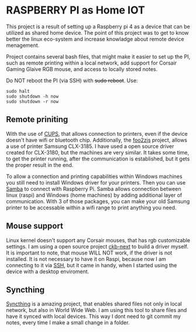 # RASPBERRY PI as Home IOT

This project is a result of setting up a Raspberry pi 4 as a device that can be utilized as shared home device.
The point of this project was to get to know better the linux eco-system and increase knowladge about remote device menagement.

Project contains several bash files, that might make it easier to set up the PI, such as
remote printing within a local network, add support for Corsair Gaming Glaive RGB mouse, and access
 to locally stored notes.
 
  
Do NOT reboot the PI (via SSH) with ~~sudo reboot~~. Use:
 ```
sudo halt
sudo shutdown -h now
sudo shutdown -r now
```

## Remote priniting

With the use of [CUPS](https://www.cups.org/), that allows connection to printers, even if the device doesn't
have wifi or bluetooth chip. Additionally, the [foo2zjs](https://packages.debian.org/pl/sid/text/printer-driver-foo2zjs) project,
allows a use of printer Samsung CLX-3185. I have used a open source driver created for CLX-3180, but the machines are very similar.
It takes some time, to get the printer running, after the communication is established, but it gets the proper result in the end.

To allow a connection and printing capabilities within Windows machines you still need to install Windows driver for
your printers. Then you can use [Samba](https://www.samba.org/) to connect with Raspberry Pi. Samba allows connection
between linux (raspi) and Windows (home machines) by adding additional layer of communication. With 3 of those packages,
you can make your old Samsung printer to be accessable within a wifi range to print anything you need.

## Mouse support

Linux kernel doesn't support any Corsair mouses, that has rgb customizable settings. I am using a open source project
[ckb-next](https://github.com/ckb-next/ckb-next) to build a driver myself. It is important to note, that mouse WILL NOT work, 
if the driver is not installed. It is not necessary to have it on Raspi, because now I am connecting to it via
[SSH](https://datatracker.ietf.org/doc/html/rfc4250), but it came in handy, when I started using the device with a desktop enviroment. 

## Syncthing

[Syncthing](https://syncthing.net/) is a amazing project, that enables shared files not only in local network, but also in World Wide Web.
I am using this tool to share files and have it synced with local devices. This way I dont need to git commit my notes,
every time I make a small change in a folder.